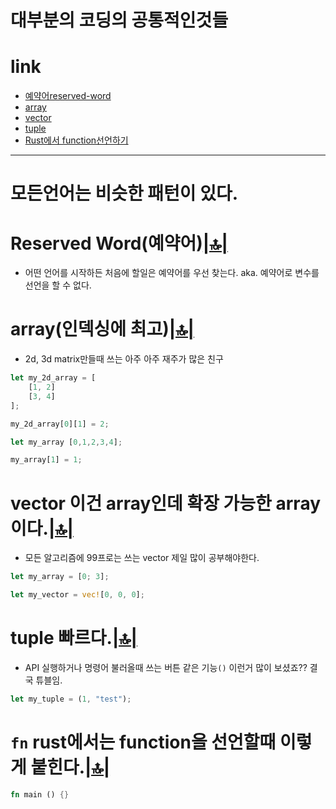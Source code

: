# 대부분의 코딩의 공통적인것들

# link

- [예약어reserved-word](#reserved-word예약어)
- [array](#array인덱싱에-최고)
- [vector](#vector-이건-array인데-확장-가능한-array이다)
- [tuple](#tuple-빠르다)
- [Rust에서 function선언하기 ](#fn-rust에서는-function을-선언할때-이렇게-붙힌다)


<hr />

# 모든언어는 비슷한 패턴이 있다.

# Reserved Word(예약어)[|🔝|](#link)
- 어떤 언어를 시작하든 처음에 할일은 예약어를 우선 찾는다.  aka. 예약어로 변수를 선언을 할 수 없다.

# array(인덱싱에 최고)[|🔝|](#link)
- 2d, 3d matrix만들때 쓰는 아주 아주 재주가 많은 친구

```rs
let my_2d_array = [
    [1, 2]
    [3, 4]
];

my_2d_array[0][1] = 2;

let my_array [0,1,2,3,4];

my_array[1] = 1;
```


# vector 이건 array인데 확장 가능한 array이다.[|🔝|](#link)

- 모든 알고리즘에 99프로는 쓰는 vector 제일 많이 공부해야한다.

```rs
let my_array = [0; 3];

let my_vector = vec![0, 0, 0];
```


# tuple 빠르다.[|🔝|](#link)

- API 실행하거나 명령어 불러올때 쓰는 버튼 같은 기능`()` 이런거 많이 보셨죠?? 결국 튜블임.

```rs
let my_tuple = (1, "test");
```

# `fn` rust에서는 function을 선언할때 이렇게 붙힌다.[|🔝|](#link)

```rs
fn main () {}
```
